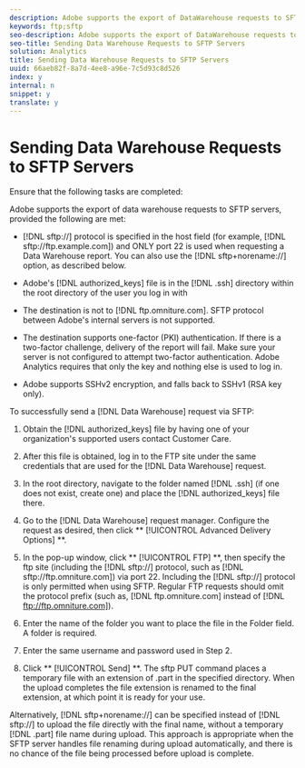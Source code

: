```yaml
---
description: Adobe supports the export of DataWarehouse requests to SFTP servers.
keywords: ftp;sftp
seo-description: Adobe supports the export of DataWarehouse requests to SFTP servers.
seo-title: Sending Data Warehouse Requests to SFTP Servers
solution: Analytics
title: Sending Data Warehouse Requests to SFTP Servers
uuid: 66aeb82f-8a7d-4ee8-a96e-7c5d93c8d526
index: y
internal: n
snippet: y
translate: y
---
```


# Sending Data Warehouse Requests to SFTP Servers

Ensure that the following tasks are completed: 



Adobe supports the export of data warehouse requests to SFTP servers, provided the following are met: 


* [!DNL  sftp://] protocol is specified in the host field (for example, [!DNL  sftp://ftp.example.com]) and ONLY port 22 is used when requesting a Data Warehouse report. You can also use the [!DNL  sftp+norename://] option, as described below. 

* Adobe's [!DNL  authorized_keys] file is in the [!DNL  .ssh] directory within the root directory of the user you log in with
* The destination is not to [!DNL  ftp.omniture.com]. SFTP protocol between Adobe's internal servers is not supported.
* The destination supports one-factor (PKI) authentication. If there is a two-factor challenge, delivery of the report will fail. Make sure your server is not configured to attempt two-factor authentication. Adobe Analytics requires that only the key and nothing else is used to log in.
* Adobe supports SSHv2 encryption, and falls back to SSHv1 (RSA key only).


To successfully send a [!DNL  Data Warehouse] request via SFTP: 

1. Obtain the [!DNL  authorized_keys] file by having one of your organization's supported users contact Customer Care.
1. After this file is obtained, log in to the FTP site under the same credentials that are used for the [!DNL  Data Warehouse] request.
1. In the root directory, navigate to the folder named [!DNL  .ssh] (if one does not exist, create one) and place the [!DNL  authorized_keys] file there.
1. Go to the [!DNL  Data Warehouse] request manager. Configure the request as desired, then click ** [!UICONTROL  Advanced Delivery Options] **.
1. In the pop-up window, click ** [!UICONTROL  FTP] **, then specify the ftp site (including the [!DNL  sftp://] protocol, such as [!DNL  sftp://ftp.omniture.com]) via port 22. Including the [!DNL  sftp://] protocol is only permitted when using SFTP. Regular FTP requests should omit the protocol prefix (such as, [!DNL  ftp.omniture.com] instead of [!DNL  ftp://ftp.omniture.com]). 

1. Enter the name of the folder you want to place the file in the Folder field. A folder is required.
1. Enter the same username and password used in Step 2.
1. Click ** [!UICONTROL  Send] **.
The sftp PUT command places a temporary file with an extension of .part in the specified directory. When the upload completes the file extension is renamed to the final extension, at which point it is ready for your use. 

Alternatively, [!DNL  sftp+norename://] can be specified instead of [!DNL  sftp://] to upload the file directly with the final name, without a temporary [!DNL  .part] file name during upload. This approach is appropriate when the SFTP server handles file renaming during upload automatically, and there is no chance of the file being processed before upload is complete. 
